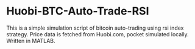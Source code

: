 # Huobi-BTC-Auto-Trade-RSI

This is a simple simulation script of bitcoin auto-trading using rsi index strategy.
Price data is fetched from Huobi.com, pocket simulated locally.
Written in MATLAB.
